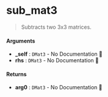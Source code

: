 # sub\_mat3

>  Subtracts two 3x3 matrices.

#### Arguments

- **\_self** : `DMat3` \- No Documentation 🚧
- **rhs** : `DMat3` \- No Documentation 🚧

#### Returns

- **arg0** : `DMat3` \- No Documentation 🚧